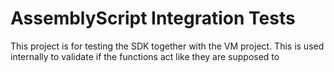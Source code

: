 # AssemblyScript Integration Tests

This project is for testing the SDK together with the VM project. This is used internally to validate if the functions act like they are supposed to

